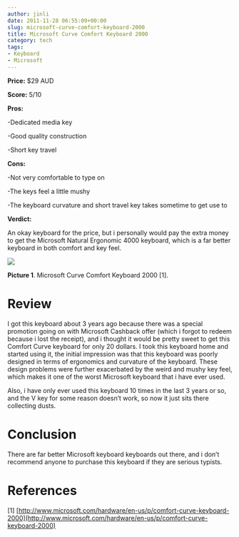 ```yaml
---
author: jinli
date: 2011-11-28 06:55:09+00:00
slug: microsoft-curve-comfort-keyboard-2000
title: Microsoft Curve Comfort Keyboard 2000
category: tech
tags:
- Keyboard
- Microsoft
---
```


**Price:** $29 AUD

**Score:** 5/10

**Pros:**

-Dedicated media key

-Good quality construction

-Short key travel

**Cons:**

-Not very comfortable to type on

-The keys feel a little mushy

-The keyboard curvature and short travel key takes sometime to get use to

**Verdict:**

An okay keyboard for the price, but i personally would pay the extra money to get the Microsoft Natural Ergonomic 4000 keyboard, which is a far better keyboard in both comfort and key feel.


![](http://www.microsoft.com/hardware/_base_v1//products/comfort-curve-keyboard-2000/mk_cck2000_large.jpg)




**Picture 1**. Microsoft Curve Comfort Keyboard 2000 [1].





# Review


I got this keyboard about 3 years ago because there was a special promotion going on with Microsoft Cashback offer (which i forgot to redeem because i lost the receipt), and i thought it would be pretty sweet to get this Comfort Curve keyboard for only 20 dollars. I took this keyboard home and started using it, the initial impression was that this keyboard was poorly designed in terms of ergonomics and curvature of the keyboard. These design problems were further exacerbated by the weird and mushy key feel, which makes it one of the worst Microsoft keyboard that i have ever used.

Also, i have only ever used this keyboard 10 times in the last 3 years or so, and the V key for some reason doesn’t work, so now it just sits there collecting dusts.


# Conclusion


There are far better Microsoft keyboard keyboards out there, and i don’t recommend anyone to purchase this keyboard if they are serious typists.


# References


[1] [http://www.microsoft.com/hardware/en-us/p/comfort-curve-keyboard-2000](http://www.microsoft.com/hardware/en-us/p/comfort-curve-keyboard-2000)


